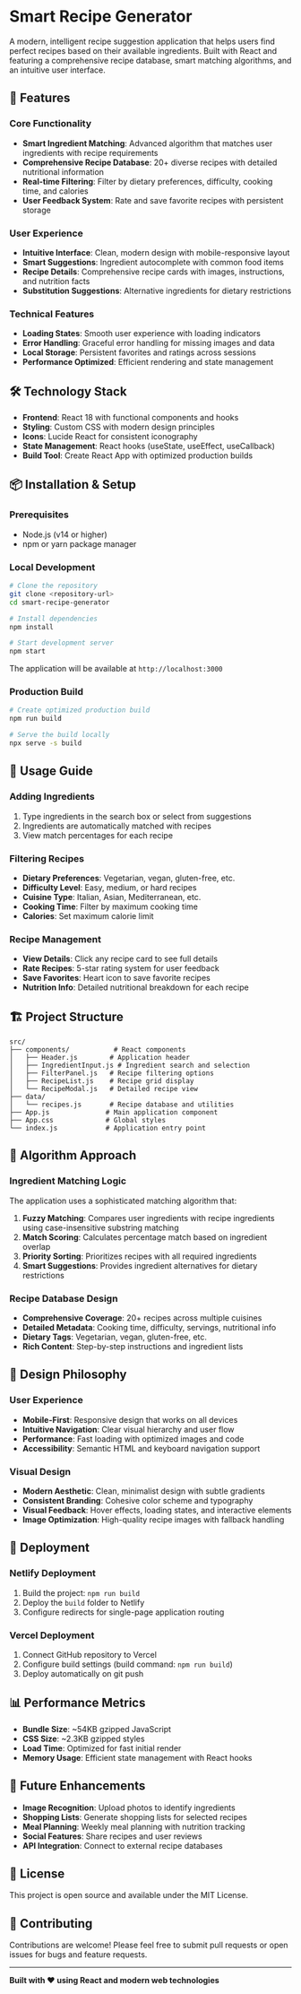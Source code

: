 # Smart Recipe Generator

A modern, intelligent recipe suggestion application that helps users find perfect recipes based on their available ingredients. Built with React and featuring a comprehensive recipe database, smart matching algorithms, and an intuitive user interface.

## 🚀 Features

### Core Functionality
- **Smart Ingredient Matching**: Advanced algorithm that matches user ingredients with recipe requirements
- **Comprehensive Recipe Database**: 20+ diverse recipes with detailed nutritional information
- **Real-time Filtering**: Filter by dietary preferences, difficulty, cooking time, and calories
- **User Feedback System**: Rate and save favorite recipes with persistent storage

### User Experience
- **Intuitive Interface**: Clean, modern design with mobile-responsive layout
- **Smart Suggestions**: Ingredient autocomplete with common food items
- **Recipe Details**: Comprehensive recipe cards with images, instructions, and nutrition facts
- **Substitution Suggestions**: Alternative ingredients for dietary restrictions

### Technical Features
- **Loading States**: Smooth user experience with loading indicators
- **Error Handling**: Graceful error handling for missing images and data
- **Local Storage**: Persistent favorites and ratings across sessions
- **Performance Optimized**: Efficient rendering and state management

## 🛠️ Technology Stack

- **Frontend**: React 18 with functional components and hooks
- **Styling**: Custom CSS with modern design principles
- **Icons**: Lucide React for consistent iconography
- **State Management**: React hooks (useState, useEffect, useCallback)
- **Build Tool**: Create React App with optimized production builds

## 📦 Installation & Setup

### Prerequisites
- Node.js (v14 or higher)
- npm or yarn package manager

### Local Development
```bash
# Clone the repository
git clone <repository-url>
cd smart-recipe-generator

# Install dependencies
npm install

# Start development server
npm start
```

The application will be available at `http://localhost:3000`

### Production Build
```bash
# Create optimized production build
npm run build

# Serve the build locally
npx serve -s build
```

## 🎯 Usage Guide

### Adding Ingredients
1. Type ingredients in the search box or select from suggestions
2. Ingredients are automatically matched with recipes
3. View match percentages for each recipe

### Filtering Recipes
- **Dietary Preferences**: Vegetarian, vegan, gluten-free, etc.
- **Difficulty Level**: Easy, medium, or hard recipes
- **Cuisine Type**: Italian, Asian, Mediterranean, etc.
- **Cooking Time**: Filter by maximum cooking time
- **Calories**: Set maximum calorie limit

### Recipe Management
- **View Details**: Click any recipe card to see full details
- **Rate Recipes**: 5-star rating system for user feedback
- **Save Favorites**: Heart icon to save favorite recipes
- **Nutrition Info**: Detailed nutritional breakdown for each recipe

## 🏗️ Project Structure

```
src/
├── components/           # React components
│   ├── Header.js        # Application header
│   ├── IngredientInput.js # Ingredient search and selection
│   ├── FilterPanel.js   # Recipe filtering options
│   ├── RecipeList.js    # Recipe grid display
│   └── RecipeModal.js   # Detailed recipe view
├── data/
│   └── recipes.js       # Recipe database and utilities
├── App.js              # Main application component
├── App.css             # Global styles
└── index.js            # Application entry point
```

## 🧠 Algorithm Approach

### Ingredient Matching Logic
The application uses a sophisticated matching algorithm that:

1. **Fuzzy Matching**: Compares user ingredients with recipe ingredients using case-insensitive substring matching
2. **Match Scoring**: Calculates percentage match based on ingredient overlap
3. **Priority Sorting**: Prioritizes recipes with all required ingredients
4. **Smart Suggestions**: Provides ingredient alternatives for dietary restrictions

### Recipe Database Design
- **Comprehensive Coverage**: 20+ recipes across multiple cuisines
- **Detailed Metadata**: Cooking time, difficulty, servings, nutritional info
- **Dietary Tags**: Vegetarian, vegan, gluten-free, etc.
- **Rich Content**: Step-by-step instructions and ingredient lists

## 🎨 Design Philosophy

### User Experience
- **Mobile-First**: Responsive design that works on all devices
- **Intuitive Navigation**: Clear visual hierarchy and user flow
- **Performance**: Fast loading with optimized images and code
- **Accessibility**: Semantic HTML and keyboard navigation support

### Visual Design
- **Modern Aesthetic**: Clean, minimalist design with subtle gradients
- **Consistent Branding**: Cohesive color scheme and typography
- **Visual Feedback**: Hover effects, loading states, and interactive elements
- **Image Optimization**: High-quality recipe images with fallback handling

## 🚀 Deployment

### Netlify Deployment
1. Build the project: `npm run build`
2. Deploy the `build` folder to Netlify
3. Configure redirects for single-page application routing

### Vercel Deployment
1. Connect GitHub repository to Vercel
2. Configure build settings (build command: `npm run build`)
3. Deploy automatically on git push

## 📊 Performance Metrics

- **Bundle Size**: ~54KB gzipped JavaScript
- **CSS Size**: ~2.3KB gzipped styles
- **Load Time**: Optimized for fast initial render
- **Memory Usage**: Efficient state management with React hooks

## 🔮 Future Enhancements

- **Image Recognition**: Upload photos to identify ingredients
- **Shopping Lists**: Generate shopping lists for selected recipes
- **Meal Planning**: Weekly meal planning with nutrition tracking
- **Social Features**: Share recipes and user reviews
- **API Integration**: Connect to external recipe databases

## 📝 License

This project is open source and available under the MIT License.

## 🤝 Contributing

Contributions are welcome! Please feel free to submit pull requests or open issues for bugs and feature requests.

---

**Built with ❤️ using React and modern web technologies**

